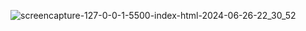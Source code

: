 ![screencapture-127-0-0-1-5500-index-html-2024-06-26-22_30_52](https://github.com/ib-inu/Medium-Clone/assets/162890704/33d8f8ca-ff8a-4023-aba0-9bfbb1304892)
